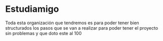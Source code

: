 # Estudiamigo
Toda esta organización que tendremos es para poder tener bien structurados los pasos que se van a realizar para poder tener el proyecto sin problemas y que doto este al 100
